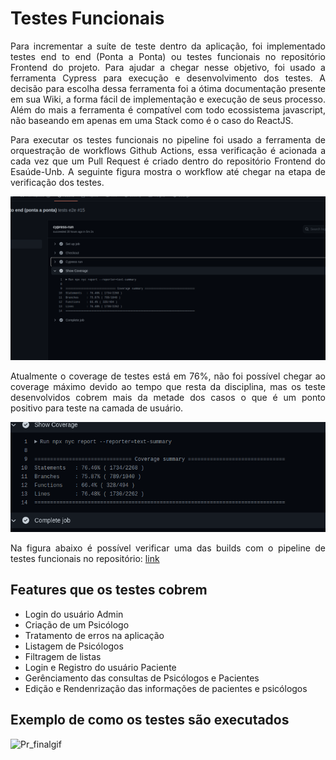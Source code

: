 # Testes Funcionais

<p style="text-align: justify;">
    Para incrementar a suíte de teste dentro da aplicação, foi implementado testes end to end (Ponta a Ponta) ou testes funcionais no repositório Frontend do projeto. Para ajudar a chegar nesse objetivo, foi usado a ferramenta Cypress para execução e desenvolvimento dos testes. A decisão para escolha dessa ferramenta foi a ótima documentação presente em sua Wiki, a forma fácil de implementação e execução de seus processo. Além do mais a ferramenta é compatível com todo ecossistema javascript, não baseando em apenas em uma Stack como é o caso do ReactJS.  
</p>

<p style="text-align: justify;">
    Para executar os testes funcionais no pipeline foi usado a ferramenta de orquestração de workflows Github Actions, essa verificação é acionada a cada vez que um Pull Request é criado dentro do repositório Frontend do Esaúde-Unb. A seguinte figura mostra o workflow até chegar na etapa de verificação dos testes.  
</p>

![[teste](img/teste_e2e_workflow.png)](img/teste_e2e_workflow.png)

<p style="text-align: justify;">
    Atualmente o coverage de testes está em 76%, não foi possível chegar ao coverage máximo devido ao tempo que resta da disciplina, mas os teste desenvolvidos cobrem mais da metade dos casos o que é um ponto positivo para teste na camada de usuário.
</p>

![[teste e2e](img/test_e2e.png)](img/test_e2e.png)

<p style="text-align: justify;">
    Na figura abaixo é possível verificar uma das builds com o pipeline de testes funcionais no repositório: <a href="https://github.com/fga-eps-mds/2020.1-eSaudeUnB-FrontEnd/actions/runs/419692338">link</a>
</p>


## Features que os testes cobrem

 - Login do usuário Admin
 - Criação de um Psicólogo
 - Tratamento de erros na aplicação
 - Listagem de Psicólogos
 - Filtragem de listas
 - Login e Registro do usuário Paciente
 - Gerênciamento das consultas de Psicólogos e Pacientes
 - Edição e Rendenrização das informações de pacientes e psicólogos

## Exemplo de como os testes são executados

![Pr_finalgif](https://user-images.githubusercontent.com/19327076/101290815-46cee480-37e3-11eb-8abf-78410d5045fe.gif)
